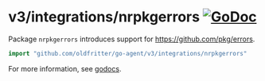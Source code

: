 # v3/integrations/nrpkgerrors [![GoDoc](https://godoc.org/github.com/oldfritter/go-agent/v3/integrations/nrpkgerrors?status.svg)](https://godoc.org/github.com/oldfritter/go-agent/v3/integrations/nrpkgerrors)

Package `nrpkgerrors` introduces support for https://github.com/pkg/errors.

```go
import "github.com/oldfritter/go-agent/v3/integrations/nrpkgerrors"
```

For more information, see
[godocs](https://godoc.org/github.com/oldfritter/go-agent/v3/integrations/nrpkgerrors).
